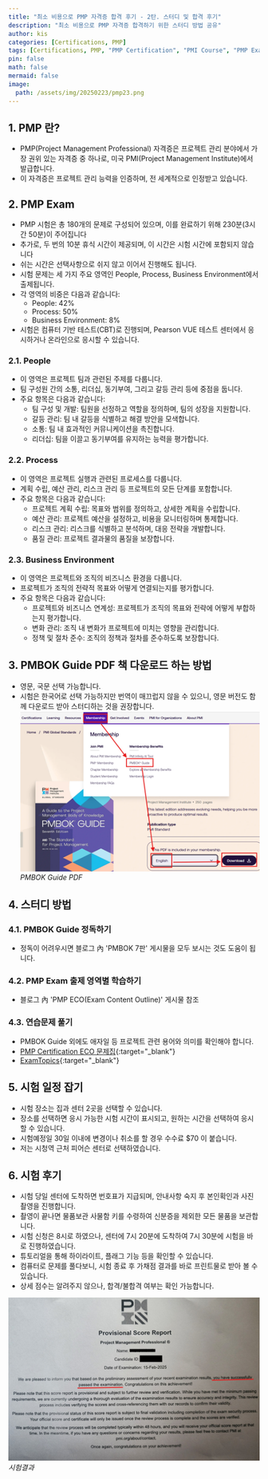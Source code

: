 ```yaml
---
title: "최소 비용으로 PMP 자격증 합격 후기 - 2탄. 스터디 및 합격 후기"
description: "최소 비용으로 PMP 자격증 합격하기 위한 스터디 방법 공유"
author: kis
categories: [Certifications, PMP]
tags: [Certifications, PMP, "PMP Certification", "PMI Course", "PMP Exam", "독학", 자격, qualifications, "Self Study", 교육, "Education", 경력, "Experience", "최소 비용", "Minimum Cost"]
pin: false
math: false
mermaid: false
image:
  path: /assets/img/20250223/pmp23.png
---
```



## 1. PMP 란?
- PMP(Project Management Professional) 자격증은 프로젝트 관리 분야에서 가장 권위 있는 자격증 중 하나로, 미국 PMI(Project Management Institute)에서 발급합니다.
- 이 자격증은 프로젝트 관리 능력을 인증하며, 전 세계적으로 인정받고 있습니다.


## 2. PMP Exam 
- PMP 시험은 총 180개의 문제로 구성되어 있으며, 이를 완료하기 위해 230분(3시간 50분)이 주어집니다
- 추가로, 두 번의 10분 휴식 시간이 제공되며, 이 시간은 시험 시간에 포함되지 않습니다
- 쉬는 시간은 선택사항으로 쉬지 않고 이어서 진행해도 됩니다.
- 시험 문제는 세 가지 주요 영역인 People, Process, Business Environment에서 출제됩니다. 
- 각 영역의 비중은 다음과 같습니다:
    - People: 42%
    - Process: 50%
    - Business Environment: 8%
- 시험은 컴퓨터 기반 테스트(CBT)로 진행되며, Pearson VUE 테스트 센터에서 응시하거나 온라인으로 응시할 수 있습니다.

### 2.1. People
- 이 영역은 프로젝트 팀과 관련된 주제를 다룹니다. 
- 팀 구성원 간의 소통, 리더십, 동기부여, 그리고 갈등 관리 등에 중점을 둡니다. 
- 주요 항목은 다음과 같습니다:
    - 팀 구성 및 개발: 팀원을 선정하고 역할을 정의하며, 팀의 성장을 지원합니다.
    - 갈등 관리: 팀 내 갈등을 식별하고 해결 방안을 모색합니다.
    - 소통: 팀 내 효과적인 커뮤니케이션을 촉진합니다.
    - 리더십: 팀을 이끌고 동기부여를 유지하는 능력을 평가합니다.

### 2.2. Process
- 이 영역은 프로젝트 실행과 관련된 프로세스를 다룹니다. 
- 계획 수립, 예산 관리, 리스크 관리 등 프로젝트의 모든 단계를 포함합니다. 
- 주요 항목은 다음과 같습니다:
    - 프로젝트 계획 수립: 목표와 범위를 정의하고, 상세한 계획을 수립합니다.
    - 예산 관리: 프로젝트 예산을 설정하고, 비용을 모니터링하며 통제합니다.
    - 리스크 관리: 리스크를 식별하고 분석하며, 대응 전략을 개발합니다.
    - 품질 관리: 프로젝트 결과물의 품질을 보장합니다.

### 2.3. Business Environment
- 이 영역은 프로젝트와 조직의 비즈니스 환경을 다룹니다. 
- 프로젝트가 조직의 전략적 목표와 어떻게 연결되는지를 평가합니다. 
- 주요 항목은 다음과 같습니다:
    - 프로젝트와 비즈니스 연계성: 프로젝트가 조직의 목표와 전략에 어떻게 부합하는지 평가합니다.
    - 변화 관리: 조직 내 변화가 프로젝트에 미치는 영향을 관리합니다.
    - 정책 및 절차 준수: 조직의 정책과 절차를 준수하도록 보장합니다.


## 3. PMBOK Guide PDF 책 다운로드 하는 방법
- 영문, 국문 선택 가능합니다.
- 시험은 한국어로 선택 가능하지만 번역이 매끄럽지 않을 수 있으니, 영문 버전도 함께 다운로드 받아 스터디하는 것을 권장합니다.
![PMBOK Guide PDF](/assets/img/20250223/pmp21.png)
*PMBOK Guide PDF*


## 4. 스터디 방법

### 4.1. PMBOK Guide 정독하기
- 정독이 어려우시면 블로그 內 'PMBOK 7판' 게시물을 모두 보시는 것도 도움이 됩니다.

### 4.2. PMP Exam 출제 영역별 학습하기
- 블로그 內 'PMP ECO(Exam Content Outline)' 게시물 참조

### 4.3. 연습문제 풀기
- PMBOK Guide 외에도 애자일 등 프로젝트 관련 용어와 의미를 확인해야 합니다.
- [PMP Certification ECO 문제집](https://search.shopping.naver.com/book/catalog/39969430620){:target="_blank"}
- [ExamTopics](https://www.examtopics.com/exams/pmi/pmp/view/){:target="_blank"}

## 5. 시험 일정 잡기
- 시험 장소는 집과 센터 2곳을 선택할 수 있습니다.
- 장소를 선택하면 응시 가능한 시험 시간이 표시되고, 원하는 시간을 선택하여 응시할 수 있습니다.
- 시험예정일 30일 이내에 변경이나 취소를 할 경우 수수료 $70 이 붙습니다.
- 저는 시청역 근처 피어슨 센터로 선택하였습니다.

## 6. 시험 후기
- 시험 당일 센터에 도착하면 번호표가 지급되며, 안내사항 숙지 후 본인확인과 사진촬영을 진행합니다.
- 촬영이 끝나면 물품보관 사물함 키를 수령하여 신분증을 제외한 모든 물품을 보관합니다.
- 시험 신청은 8시로 하였으나, 센터에 7시 20분에 도착하여 7시 30분에 시험을 바로 진행하였습니다.
- 튜토리얼을 통해 하이라이트, 플래그 기능 등을 확인할 수 있습니다.
- 컴퓨터로 문제를 풀다보니, 시험 종료 후 가채점 결과를 바로 프린트물로 받아 볼 수 있습니다.
- 상세 점수는 알려주지 않으나, 합격/불합격 여부는 확인 가능합니다.

![시험결과](/assets/img/20250223/pmp22.png)
*시험결과*


